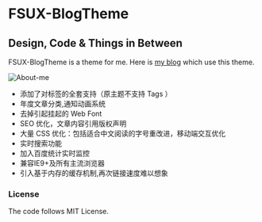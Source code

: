 # FSUX-BlogTheme

## Design, Code & Things in Between

FSUX-BlogTheme is a theme for me. Here is [my blog](http://fsux.me) which use this theme.

![About-me](http://i.imgur.com/haolJxz.jpg)



- 添加了对标签的全套支持（原主题不支持 Tags ）
- 年度文章分类,通知动画系统
- 去掉引起挂起的 Web Font
- SEO 优化，文章内容引用版权声明
- 大量 CSS 优化：包括适合中文阅读的字号重改进，移动端交互优化
- 实时搜索功能
- 加入百度统计实时监控
- 兼容IE9+及所有主流浏览器
- 引入基于内存的缓存机制,再次链接速度难以想象

### License
The code follows MIT License.
